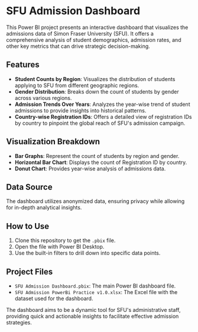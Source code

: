 # SFU Admission Dashboard

This Power BI project presents an interactive dashboard that visualizes the admissions data of Simon Fraser University (SFU). It offers a comprehensive analysis of student demographics, admission rates, and other key metrics that can drive strategic decision-making.

## Features

- **Student Counts by Region**: Visualizes the distribution of students applying to SFU from different geographic regions.
- **Gender Distribution**: Breaks down the count of students by gender across various regions.
- **Admission Trends Over Years**: Analyzes the year-wise trend of student admissions to provide insights into historical patterns.
- **Country-wise Registration IDs**: Offers a detailed view of registration IDs by country to pinpoint the global reach of SFU's admission campaign.

## Visualization Breakdown

- **Bar Graphs**: Represent the count of students by region and gender.
- **Horizontal Bar Chart**: Displays the count of Registration ID by country.
- **Donut Chart**: Provides year-wise analysis of admissions data.

## Data Source

The dashboard utilizes anonymized data, ensuring privacy while allowing for in-depth analytical insights.

## How to Use

1. Clone this repository to get the `.pbix` file.
2. Open the file with Power BI Desktop.
3. Use the built-in filters to drill down into specific data points.

## Project Files

- `SFU Admission Dashboard.pbix`: The main Power BI dashboard file.
- `SFU Admission PowerBi Practice v1.0.xlsx`: The Excel file with the dataset used for the dashboard.


The dashboard aims to be a dynamic tool for SFU's administrative staff, providing quick and actionable insights to facilitate effective admission strategies.
